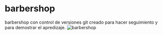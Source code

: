# barbershop
barbershop con control de versiones git
creado para hacer seguimiento y para demostrar el apredizaje.
![barbershop](https://user-images.githubusercontent.com/91045865/155264201-ab6ab561-f46a-44a2-a137-d49eea0e52ff.png)
